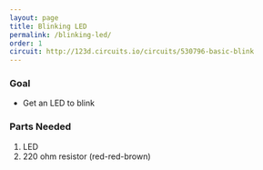 ```yaml
---
layout: page
title: Blinking LED
permalink: /blinking-led/
order: 1
circuit: http://123d.circuits.io/circuits/530796-basic-blink
---
```


### Goal

* Get an LED to blink

### Parts Needed

1. LED
1. 220 ohm resistor (red-red-brown)
